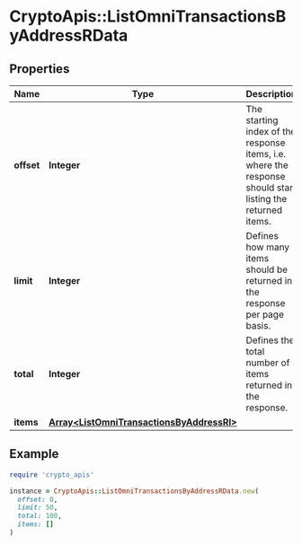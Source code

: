 # CryptoApis::ListOmniTransactionsByAddressRData

## Properties

| Name | Type | Description | Notes |
| ---- | ---- | ----------- | ----- |
| **offset** | **Integer** | The starting index of the response items, i.e. where the response should start listing the returned items. |  |
| **limit** | **Integer** | Defines how many items should be returned in the response per page basis. |  |
| **total** | **Integer** | Defines the total number of items returned in the response. |  |
| **items** | [**Array&lt;ListOmniTransactionsByAddressRI&gt;**](ListOmniTransactionsByAddressRI.md) |  |  |

## Example

```ruby
require 'crypto_apis'

instance = CryptoApis::ListOmniTransactionsByAddressRData.new(
  offset: 0,
  limit: 50,
  total: 100,
  items: []
)
```

